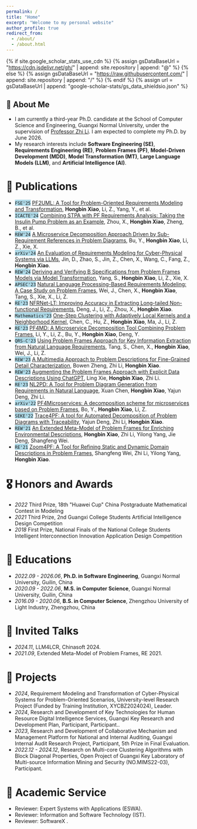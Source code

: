 ```yaml
---
permalink: /
title: "Home"
excerpt: "Welcome to my personal website"
author_profile: true
redirect_from: 
  - /about/
  - /about.html
---
```


{% if site.google_scholar_stats_use_cdn %}
  {% assign gsDataBaseUrl = "https://cdn.jsdelivr.net/gh/" | append: site.repository | append: "@" %}
{% else %}
  {% assign gsDataBaseUrl = "https://raw.githubusercontent.com/" | append: site.repository | append: "/" %}
{% endif %}
{% assign url = gsDataBaseUrl | append: "google-scholar-stats/gs_data_shieldsio.json" %}

<span class='anchor' id='about-me'></span>

<section id="about-me">
  <h1>👋 About Me</h1>

<ul>
  <li>
    I am currently a third-year Ph.D. candidate at the School of Computer Science and Engineering, Guangxi Normal University, under the supervision of <a href="http://www.se.gxnu.edu.cn/zhili/main.htm" target="_blank">Professor Zhi Li</a>. I am expected to complete my Ph.D. by June 2026.
  </li>
  <li>
    My research interests include <strong>Software Engineering (SE)</strong>, <strong>Requirements Engineering (RE)</strong>, <strong>Problem Frames (PF)</strong>, <strong>Model-Driven Development (MDD)</strong>, <strong>Model Transformation (MT)</strong>, <strong>Large Language Models (LLM)</strong>, and <strong>Artificial Intelligence (AI)</strong>.
  </li>
</ul>




</section>

<!-- # 🔥 News
- *2024.12*: &nbsp;🎉🎉 Our paper "A First Look at Package-to-Group Mechanism: An Empirical Study of the Linux Distributions" has been accepted by [SANER 2025](https://conf.researchr.org/home/saner-2025).
- *2024.10*: &nbsp;🎉🎉 We conduct an empirical study on the Package-to-Group mechanism! See more [details](https://arxiv.org/abs/2410.10131).
- *2024.08*: &nbsp;🎉🎉 We propose a CPS requirements modeling benchmark and evluate the ability of advanced LLMs on requirements modeling.
- *2024.05*: &nbsp;🎉🎉 We propose a multi-agents collaboration framework for requirements engineering! See more [details](https://arxiv.org/pdf/2405.03256).
- *2024.01*: &nbsp;🎉🎉 Our paper "ChatModeler: A Human-Machine Collaborative and Iterative Requirements Elicitation and Modeling Approach via Large Language Models" has been accepted by [Journal of Computer Research and Development](https://crad.ict.ac.cn/).
- *2023.07*: &nbsp;🎉🎉 Our paper "Automating Extraction of Problem Diagrams from Natural Language Requirements Document" has been accepted to [RE 2023](https://homepages.uc.edu/~niunn/EnviRE/EnviRE2023.html). -->

# 📝 Publications


- <span style="background-color: lightblue;">``FSE'25``</span> [PF2UML: A Tool for Problem-Oriented Requirements Modeling and Transformation](Accept), **Hongbin Xiao**, Li, Z., Yang, Y., et al.
- <span style="background-color: lightblue;">``ICACTE'24``</span> [Combining STPA with PF Requirements Analysis: Taking the Insulin Pump Problem as an Example](https://doi.org/10.1109/ICACTE62428.2024.10871520), Zhou, X., **Hongbin Xiao**, Zheng, B., et al.
- <span style="background-color: lightblue;">``REW'24``</span> [A Microservice Decomposition Approach Driven by Sub-Requirement References in Problem Diagrams](https://doi.org/10.1109/REW61692.2024.00031), Bu, Y., **Hongbin Xiao**, Li, Z., Xie, X.
- <span style="background-color: lightblue;">``arXiv'24``</span> [An Evaluation of Requirements Modeling for Cyber-Physical Systems via LLMs](https://doi.org/10.48550/arXiv.2408.02450), Jin, D., Zhao, S., Jin, Z., Chen, X., Wang, C., Fang, Z., **Hongbin Xiao**.
- <span style="background-color: lightblue;">``REW'24``</span> [Deriving and Verifying B Specifications from Problem Frames Models via Model Transformation](https://doi.org/10.1109/REW61692.2024.00033), Yang, S., **Hongbin Xiao**, Li, Z., Xie, X.
- <span style="background-color: lightblue;">``APSEC'23``</span> [Natural Language Processing-Based Requirements Modeling: A Case Study on Problem Frames](https://doi.org/10.1109/APSEC60848.2023.00029), Wei, J., Chen, X., **Hongbin Xiao**, Tang, S., Xie, X., Li, Z.
- <span style="background-color: lightblue;">``RE'23``</span> [NFRNet-LT: Improving Accuracy in Extracting Long-tailed Non-functional Requirements](https://doi.org/10.1109/RE57278.2023.00049), Deng, J., Li, Z., Zhou, X., **Hongbin Xiao**.
- <span style="background-color: lightblue;">``Mathematics'23``</span> [One-Step Clustering with Adaptively Local Kernels and a Neighborhood Kernel](https://doi.org/10.3390/math11183950), Chen, C., Hu, Z., **Hongbin Xiao**, Ma, J., Li, Z.
- <span style="background-color: lightblue;">``RE'23``</span> [PF4MD: A Microservice Decomposition Tool Combining Problem Frames](https://doi.org/10.1109/RE57278.2023.00051), Li, Y., Li, Z., Bu, Y., **Hongbin Xiao**, Deng, Y.
- <span style="background-color: lightblue;">``QRS-C'23``</span> [Using Problem Frames Approach for Key Information Extraction from Natural Language Requirements](https://doi.org/10.1109/QRS-C60940.2023.00037), Tang, S., Chen, X., **Hongbin Xiao**, Wei, J., Li, Z.
- <span style="background-color: lightblue;">``REW'23``</span> [A Multimedia Approach to Problem Descriptions for Fine-Grained Detail Characterization](https://doi.org/10.1109/rew57809.2023.00040), Bowen Zheng, Zhi Li, **Hongbin Xiao**.
- <span style="background-color: lightblue;">``REW'23``</span> [Augmenting the Problem Frames Approach with Explicit Data Descriptions Using ChatGPT](https://doi.org/10.1109/rew57809.2023.00036), Ling Xie, **Hongbin Xiao**, Zhi Li.
- <span style="background-color: lightblue;">``RE'23``</span> [NL2PD: A Tool for Problem Diagram Generation from Requirements in Natural Language](https://doi.org/10.1109/re57278.2023.00052), Xuan Chen, **Hongbin Xiao**, Yajun Deng, Zhi Li.
- <span style="background-color: lightblue;">``arXiv'22``</span> [PF4Microservices: A decomposition scheme for microservices based on Problem Frames](https://doi.org/10.48550/arXiv.2207.04586), Bo, Y., **Hongbin Xiao**, Li, Z.
- <span style="background-color: lightblue;">``SEKE'22``</span> [Trace4PF: A tool for Automated Decomposition of Problem Diagrams with Traceability](https://doi.org/10.18293/seke2022-181), Yajun Deng, Zhi Li, **Hongbin Xiao**.
- <span style="background-color: lightblue;">``REW'21``</span> [An Extended Meta-Model of Problem Frames for Enriching Environmental Descriptions](https://doi.org/10.1109/rew53955.2021.00077), **Hongbin Xiao**, Zhi Li, Yilong Yang, Jie Deng, Shangfeng Wei.
- <span style="background-color: lightblue;">``RE'21``</span> [Zoom4PF: A Tool for Refining Static and Dynamic Domain Descriptions in Problem Frames](https://doi.org/10.1109/re51729.2021.00047), Shangfeng Wei, Zhi Li, Yilong Yang, **Hongbin Xiao**.



# 🎖 Honors and Awards
- *2022* Third Prize, 18th "Huawei Cup" China Postgraduate Mathematical Contest in Modeling
- *2021* Third Prize, 2nd Guangxi College Students Artificial Intelligence Design Competition
- *2018* First Prize, National Finals of the National College Students Intelligent Interconnection Innovation Application Design Competition

# 📖 Educations
- *2022.09 - 2026.06*, **Ph.D. in Software Engineering**, Guangxi Normal University, Guilin, China  
- *2020.09 - 2022.06*, **M.S. in Computer Science**, Guangxi Normal University, Guilin, China  
- *2016.09 - 2020.06*, **B.S. in Computer Science**, Zhengzhou University of Light Industry, Zhengzhou, China

# 💬 Invited Talks
- *2024.11*, LLM4LCR, Chinasoft 2024.
- *2021.09*, Extended Meta-Model of Problem Frames, RE 2021.


# 📂 Projects
- *2024*, Requirement Modeling and Transformation of Cyber-Physical Systems for Problem-Oriented Scenarios, University-level Research Project (Funded by Training Institution, XYCBZ2024024), Leader.
- *2024*, Research and Development of Key Technologies for Human Resource Digital Intelligence Services, Guangxi Key Research and Development Plan, Participant, Participant..
- *2023*, Research and Development of Collaborative Mechanism and Management Platform for National and Internal Auditing, Guangxi Internal Audit Research Project, Participant, 5th Prize in Final Evaluation.
- *2022.12 - 2024.12*, Research on Multi-core Clustering Algorithms with Block Diagonal Properties, Open Project of Guangxi Key Laboratory of Multi-source Information Mining and Security (NO.MIMS22-03), Participant.

# 🌟 Academic Service
- Reviewer: Expert Systems with Applications    (ESWA).
- Reviewer: Information and Software Technology (IST).
- Reviewer: SoftwareX .
